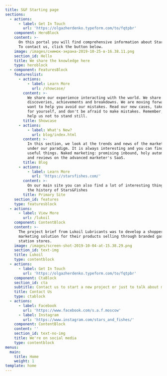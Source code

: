 ```yaml
---
title: S&F Starting page
sections:
  - actions:
      - label: Get In Touch
        url: 'https://olgazherdenko.typeform.com/to/fqtpbr'
    component: HeroBlock
    content: >-
      On this portal you will find comprehensive information about Stars&Fishes.
      To contact us, click the button below.
    image: /images/снимок-экрана-2019-10-25-в-16.38.11.png
    section_id: Hello
    title: We share the knowledge here
    type: heroblock
  - component: FeaturesBlock
    featureslist:
      - actions:
          - label: Learn More
            url: /showcase/
        content: >-
          We share our experience interacting with the world. We share our
          discoveries, achievements and breakdowns. We are moving forward and we
          want to help you avoid our mistakes. Read our new cases, take notes
          for yourself, and don't be afraid to make mistakes. Remember, mistakes
          help us not to stand still.
        title: Showcase
      - actions:
          - label: What's New?
            url: blog/index.html
        content: >-
          In this section, we look at the trends and news of the marketing world
          under our paradigm. It is always interesting and you can find a lot of
          useful things. Naked marketing: promising inbound, holy automation,
          and reviews on the advanced marketer's SaaS.
        title: Blog
      - actions:
          - label: Learn More
            url: 'https://starsfishes.com/'
        content: >-
          On our main site you can also find a lot of interesting things about
          the history of Stars&Fishes
        title: Primary Site
    section_id: features
    type: featuresblock
  - actions:
      - label: View More
        url: /lukoil
    component: ContentBlock
    content: >-
      The project brief from Lukoil Lubricants was to develop a shopper
      marketing solution for their products selling through branded gasoline
      station stores.
    image: /images/screen-shot-2019-10-04-at-15.38.29.png
    section_id: text-img
    title: Lukoil
    type: contentblock
  - actions:
      - label: Get In Touch
        url: 'https://olgazherdenko.typeform.com/to/fqtpbr'
    component: CtaBlock
    section_id: cta
    subtitle: Contact us to start a new project or just to talk about marketing
    title: Contact Us
    type: ctablock
  - actions:
      - label: Facebook
        url: 'https://www.facebook.com/s.a.f.moscow'
      - label: Instagram
        url: 'https://www.instagram.com/stars_and_fishes/'
    component: ContentBlock
    content: ''
    section_id: text-no-img
    title: We're on social media
    type: contentblock
menus:
  main:
    title: Home
    weight: 1
template: home
---
```


